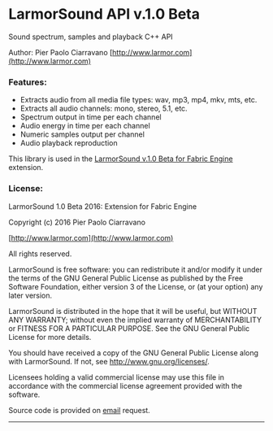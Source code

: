 # LarmorSound API v.1.0 Beta

Sound spectrum, samples and playback C++ API

Author: Pier Paolo Ciarravano [http://www.larmor.com](http://www.larmor.com)

### Features:

* Extracts audio from all media file types: wav, mp3, mp4, mkv, mts, etc.
* Extracts all audio channels: mono, stereo, 5.1, etc.
* Spectrum output in time per each channel
* Audio energy in time per each channel
* Numeric samples output per channel
* Audio playback reproduction


This library is used in the [LarmorSound v.1.0 Beta for Fabric Engine](https://github.com/ppciarravano/larmorsound) extension.


### License:

LarmorSound 1.0 Beta 2016: Extension for Fabric Engine

Copyright (c) 2016 Pier Paolo Ciarravano

[http://www.larmor.com](http://www.larmor.com)

All rights reserved.

LarmorSound is free software: you can redistribute it and/or modify
it under the terms of the GNU General Public License as published by
the Free Software Foundation, either version 3 of the License, or
(at your option) any later version.

LarmorSound is distributed in the hope that it will be useful,
but WITHOUT ANY WARRANTY; without even the implied warranty of
MERCHANTABILITY or FITNESS FOR A PARTICULAR PURPOSE.  See the
GNU General Public License for more details.

You should have received a copy of the GNU General Public License
along with LarmorSound. If not, see <http://www.gnu.org/licenses/>.

Licensees holding a valid commercial license may use this file in
accordance with the commercial license agreement provided with the
software.


Source code is provided on [email](http://www.larmor.com/contact/) request.

---
